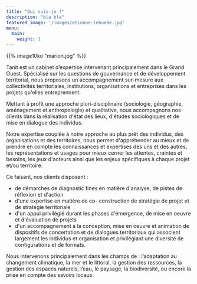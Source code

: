 ```yaml
---
title: "Qui suis-je ?"
description: "bla bla"
featured_image: '/images/etienne-lehuede.jpg'
menu:
  main:
    weight: 1
---
```


{{% image10ko "marion.jpg" %}}

Tanit est un cabinet d’expertise intervenant principalement dans le Grand Ouest. Spécialisé sur les questions de gouvernance et de développement territorial, nous proposons un accompagnement sur-mesure aux collectivités territoriales, institutions, organisations et entreprises dans les projets qu'elles entreprennent. 

Mettant à profit une approche pluri-disciplinaire (sociologie, géographie, aménagement et anthropologie) et qualitative, nous accompagnons nos clients dans la réalisation d'état des lieux, d'études sociologiques et de mise en dialogue des individus. 

Notre expertise couplée à notre approche au plus prêt des individus, des organisations et des territoires, nous permet d'appréhender au mieux et de prendre en compte les connaissances et expertises des uns et des autres, les représentations et usages pour mieux cerner les attentes, craintes et besoins, les jeux d'acteurs ainsi que les enjeux spécifiques à chaque projet et/ou territoire. 

Ce faisant, nos clients disposent :
- de démarches de diagnostic fines en matière d'analyse, de pistes de réflexion et d'action 
- d'une expertise en matière de co- construction de stratégie de projet et de stratégie territoriale
- d'un appui privilégié durant les phases d'émergence, de mise en oeuvre et d'évaluation de projets
- d'un accompagnement à la conception, mise en oeuvre et animation de dispositifs de concertation et de dialogues territoriaux qui associent largement les individus et organisation et privilégiant une diversité de configurations et de formats. 

Nous intervenons principalement dans les champs de : l’adaptation au changement climatique, la mer et le littoral, la gestion des ressources, la gestion des espaces naturels, l’eau, le paysage, la biodiversité, ou encore la prise en compte des savoirs locaux. 